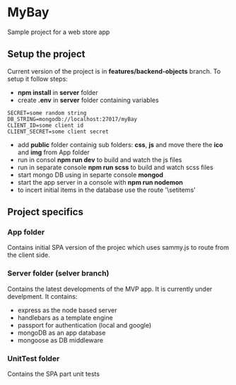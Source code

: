 # MyBay
Sample project for a web store app

## Setup the project
Current version of the project is in **features/backend-objects** branch. To setup it follow steps:
 - **npm install** in **server** folder
 - create **.env** in **server** folder containing variables
 ```
 SECRET=some random string
 DB_STRING=mongodb://localhost:27017/myBay
 CLIENT_ID=some client id
 CLIENT_SECRET=some client secret
 ```
 - add **public** folder containig sub folders: **css**, **js** and move there the **ico** and **img** from App folder
 - run in consol **npm run dev** to build and watch the js files
 - run in separate console **npm run scss** to build and watch scss files
 - start mongo DB using in separte console **mongod**
 - start the app server in a console with **npm run nodemon**
 - to incert initial items in the database use the route '\setitems'

## Project specifics
### App folder
Contains initial SPA version of the projec which uses sammy.js to route from the client side.

### Server folder (selver branch)
Contains the latest developments of the MVP app. It is currently under develpment. It contains:
 - express as the node based server
 - handlebars as a template engine
 - passport for authentication (local and google)
 - mongoDB as an app database
 - mongoose as DB middleware

### UnitTest folder
Contains the SPA part unit tests